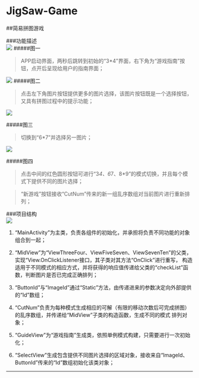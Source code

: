 # JigSaw-Game
##简易拼图游戏

###功能描述  
![][jigsaw_one]
#####图一
>APP启动界面，两秒后跳转到初始的“3*4”界面，右下角为“游戏指南”按钮，点开后呈现给用户的指南界面；  

![][jigsaw_two]
#####图二
>点击左下角图片按钮提供更多的图片选择，该图片按钮既是一个选择按钮，又具有拼图过程中的提示功能；  

![][jigsaw_three]

#####图三
>切换到“6*7”并选择另一图片；

![][jigsaw_five]

#####图四
>点击中间的红色圆形按钮可进行“3*4、6*7、8*9”的模式切换，并且每个模式下提供不同的图片选择；  

>“新游戏”按钮接收“CutNum”传来的新一组乱序数组对当前图片进行重新排列；  

###项目结构  
![][jigsaw_four]

1. “MainActivity”为主类，负责各组件的初始化，并承担将负责不同功能的对象组合到一起；  

2. “MidView”为“ViewThreeFour、ViewFiveSeven、ViewSevenTen”的父类，实现“View.OnClickListener接口，其子类对其方法“OnClick”进行重写，
   构造适用于不同模式的相应方式，并将获得的响应值传递给父类的“checkList”函数，判断图片是否已完成正确排列；  

3. “ButtonId”与“ImageId”通过“Static”方法，由传递进来的参数决定向外部提供的“Id”数组；  

4. “CutNum”负责为每种模式生成相应的可解（有限的移动次数后可完成拼图）的乱序数组，并传递给“MidView”子类的构造函数，生成不同的模式
   排列对象；  

5. “GuideView”为“游戏指南”生成类，依照单例模式构建，只需要进行一次初始化；  

6. “SelectView”生成包含提供不同图片选择的区域对象，接收来自“ImageId、ButtonId”传来的“Id”数组初始化该类对象；  


--------------------------------
[jigsaw_one]:https://github.com/xydianlv/AllImages/raw/master/Image/jigsaw/jigsaw_gifo.jpg
[jigsaw_two]:https://github.com/xydianlv/AllImages/raw/master/Image/jigsaw/jigsaw_gift.jpg
[jigsaw_three]:https://github.com/xydianlv/AllImages/raw/master/Image/jigsaw/jigsaw_gifh.jpg
[jigsaw_five]:https://github.com/xydianlv/AllImages/raw/master/Image/jigsaw/jigsaw_giff.jpg
[jigsaw_four]:https://github.com/xydianlv/AllImages/raw/master/Image/jigsaw/jigsaw_four.png
